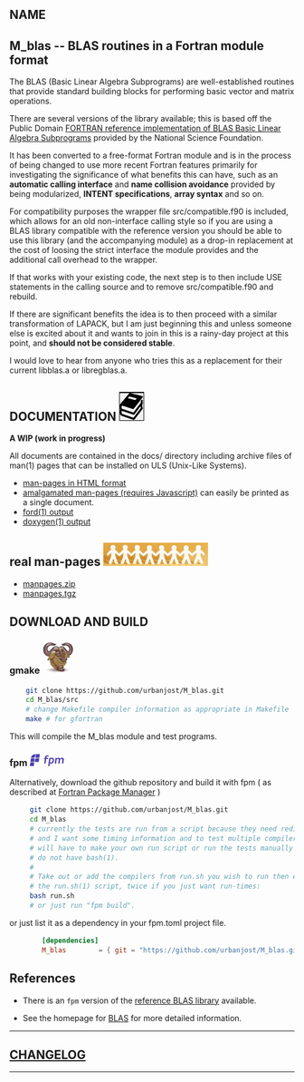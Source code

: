 ## NAME
##  M_blas -- BLAS routines in a Fortran module format

The BLAS (Basic Linear Algebra Subprograms) are well-established routines
that provide standard building blocks for performing basic vector and
matrix operations.

There are several versions of the library available; this is based off
the Public Domain
[FORTRAN reference implementation of BLAS Basic Linear Algebra Subprograms](http://www.netlib.org/blas/)
provided by the National Science Foundation.

It has been converted to a free-format Fortran module and is in the
process of being changed to use more recent Fortran features primarily
for investigating the significance of what benefits this can have, such
as an __automatic calling interface__ and __name collision avoidance__
provided by being modularized, __INTENT specifications__, __array syntax__
and so on.

For compatibility purposes the wrapper file src/compatible.f90 is
included, which allows for an old non-interface calling style so if
you are using a BLAS library compatible with the reference version
you should be able to use this library (and the accompanying module)
as a drop-in replacement at the cost of loosing the strict interface
the module provides and the additional call overhead to the wrapper.

If that works with your existing code, the next step is to then include
USE statements in the calling source and to remove src/compatible.f90
and rebuild.

If there are significant benefits the idea is to then proceed with
a similar transformation of LAPACK, but I am just beginning this and
unless someone else is excited about it and wants to join in this is a
rainy-day project at this point, and __should not be considered stable__.

I would love to hear from anyone who tries this as a replacement for
their current libblas.a or libregblas.a.
## DOCUMENTATION   ![docs](docs/images/docs.gif)
   __A WIP (work in progress)__

All documents are contained in the docs/ directory including
archive files of man(1) pages that can be installed on ULS
(Unix-Like Systems).

   + [man-pages in HTML format](https://urbanjost.github.io/M_blas/man3.html)
   + [amalgamated man-pages (requires Javascript)](https://urbanjost.github.io/M_blas/BOOK_M_blas.html) can easily be printed as a single document.
   + [ford(1) output](https://urbanjost.github.io/M_blas/fpm-ford/index.html)
   + [doxygen(1) output]()

## real man-pages ![gmake](docs/images/manpages.gif)

   + [manpages.zip](https://urbanjost.github.io/M_blas/manpages.zip) 
   + [manpages.tgz](https://urbanjost.github.io/M_blas/manpages.tgz) 


## DOWNLOAD AND BUILD

### gmake ![gmake](docs/images/gnu.gif)

   ```bash
       git clone https://github.com/urbanjost/M_blas.git
       cd M_blas/src
       # change Makefile compiler information as appropriate in Makefile
       make # for gfortran
   ```
   This will compile the M_blas module and test programs.

### fpm ![fpm](docs/images/fpm_logo.gif)

   Alternatively, download the github repository and build it with
   fpm ( as described at [Fortran Package Manager](https://github.com/fortran-lang/fpm) )

   ```bash
        git clone https://github.com/urbanjost/M_blas.git
        cd M_blas
        # currently the tests are run from a script because they need redirection
        # and I want some timing information and to test multiple compilers. You
        # will have to make your own run script or run the tests manually if you
        # do not have bash(1).
        #
        # Take out or add the compilers from run.sh you wish to run then execute
        # the run.sh(1) script, twice if you just want run-times:
        bash run.sh
        # or just run "fpm build".
   ```

   or just list it as a dependency in your fpm.toml project file.

```toml
        [dependencies]
        M_blas        = { git = "https://github.com/urbanjost/M_blas.git" }
```
## References

- There is an `fpm` version of the
  [reference BLAS library]( https://github.com/brocolis/blas.git)
  available.

- See the homepage for [BLAS](http://www.netlib.org/blas)
  for more detailed information.
---
## [CHANGELOG](CHANGELOG.md)
---
